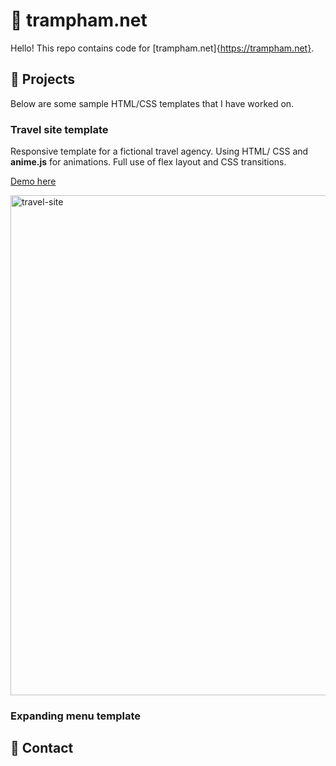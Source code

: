 # 👋 trampham.net

Hello! This repo contains code for [trampham.net]{https://trampham.net}.

## 🔨 Projects

Below are some sample HTML/CSS templates that I have worked on.
### Travel site template

Responsive template for a fictional travel agency. Using HTML/ CSS and **anime.js** for animations. Full use of flex layout and CSS transitions.

<a href="https://trampham.net/travel-template" target="_blank">Demo here</a>

<img width="800" alt="travel-site" src="https://user-images.githubusercontent.com/88192771/127772989-55884e59-6000-4b9c-a3fe-e1d61601a310.PNG">

### Expanding menu template

## 📧 Contact
